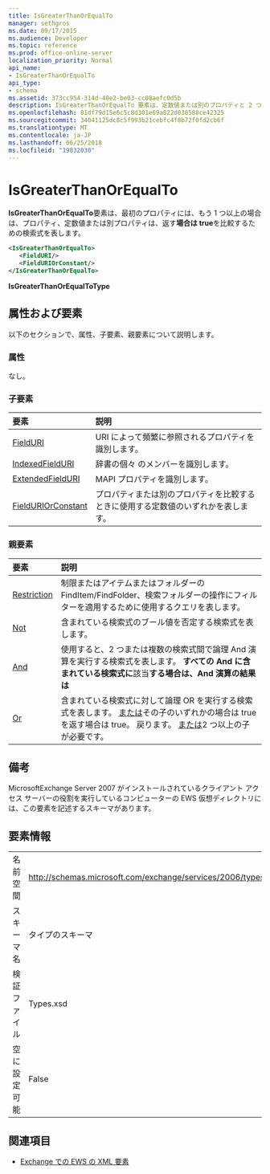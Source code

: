 ```yaml
---
title: IsGreaterThanOrEqualTo
manager: sethgros
ms.date: 09/17/2015
ms.audience: Developer
ms.topic: reference
ms.prod: office-online-server
localization_priority: Normal
api_name:
- IsGreaterThanOrEqualTo
api_type:
- schema
ms.assetid: 373cc954-314d-40e2-be03-cc08aefc0d5b
description: IsGreaterThanOrEqualTo 要素は、定数値または別のプロパティと 2 つ目と同じかよりも大きい場合は、最初のプロパティに true を返しますのいずれかのプロパティを比較する検索式を表します。
ms.openlocfilehash: 81df79d15e6c5c8d301e69a822d038588ce42325
ms.sourcegitcommit: 34041125dc8c5f993b21cebfc4f8b72f0fd2cb6f
ms.translationtype: MT
ms.contentlocale: ja-JP
ms.lasthandoff: 06/25/2018
ms.locfileid: "19832030"
---
```

# <a name="isgreaterthanorequalto"></a>IsGreaterThanOrEqualTo

**IsGreaterThanOrEqualTo**要素は、最初のプロパティには、もう 1 つ以上の場合は、プロパティ、定数値または別プロパティは、返す**場合は true**を比較するための検索式を表します。 
  
```xml
<IsGreaterThanOrEqualTo>
   <FieldURI/>
   <FieldURIOrConstant/>
</IsGreaterThanOrEqualTo>
```

 **IsGreaterThanOrEqualToType**
## <a name="attributes-and-elements"></a>属性および要素

以下のセクションで、属性、子要素、親要素について説明します。
  
### <a name="attributes"></a>属性

なし。
  
### <a name="child-elements"></a>子要素

|**要素**|**説明**|
|:-----|:-----|
|[FieldURI](fielduri.md) <br/> |URI によって頻繁に参照されるプロパティを識別します。  <br/> |
|[IndexedFieldURI](indexedfielduri.md) <br/> |辞書の個々 のメンバーを識別します。  <br/> |
|[ExtendedFieldURI](extendedfielduri.md) <br/> |MAPI プロパティを識別します。  <br/> |
|[FieldURIOrConstant](fielduriorconstant.md) <br/> |プロパティまたは別のプロパティを比較するときに使用する定数値のいずれかを表します。  <br/> |
   
### <a name="parent-elements"></a>親要素

|**要素**|**説明**|
|:-----|:-----|
|[Restriction](restriction.md) <br/> |制限またはアイテムまたはフォルダーの FindItem/FindFolder、検索フォルダーの操作にフィルターを適用するために使用するクエリを表します。  <br/> |
|[Not](not.md) <br/> |含まれている検索式のブール値を否定する検索式を表します。  <br/> |
|[And](and.md) <br/> |使用すると、2 つまたは複数の検索式間で論理 And 演算を実行する検索式を表します。 **すべての And に含まれている検索式に**該当**する場合は、And 演算の結果は**  <br/> |
|[Or](or.md) <br/> |含まれている検索式に対して論理 OR を実行する検索式を表します。 [または](or.md)その子のいずれかの場合は true を返す場合は true。 戻ります。 [または](or.md)2 つ以上の子が必要です。  <br/> |
   
## <a name="remarks"></a>備考

MicrosoftExchange Server 2007 がインストールされているクライアント アクセス サーバーの役割を実行しているコンピューターの EWS 仮想ディレクトリには、この要素を記述するスキーマがあります。
  
## <a name="element-information"></a>要素情報

|||
|:-----|:-----|
|名前空間  <br/> |http://schemas.microsoft.com/exchange/services/2006/types  <br/> |
|スキーマ名  <br/> |タイプのスキーマ  <br/> |
|検証ファイル  <br/> |Types.xsd  <br/> |
|空に設定可能  <br/> |False  <br/> |
   
## <a name="see-also"></a>関連項目



- [Exchange での EWS の XML 要素](ews-xml-elements-in-exchange.md)

